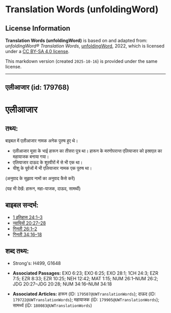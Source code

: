 # Translation Words (unfoldingWord)

## License Information

**Translation Words (unfoldingWord)** is based on and adapted from: _unfoldingWord® Translation Words_, [unfoldingWord](https://unfoldingword.org/utw), 2022, which is licensed under a [CC BY-SA 4.0 license](https://creativecommons.org/licenses/by-sa/4.0/legalcode.en).

This markdown version (created `2025-10-16`) is provided under the same license.



--------------------------------

## एलीआजार (id: 179768)

एलीआजार
=======

तथ्य:
-----

बाइबल में एलीआजार नामक अनेक पुरुष हुए थे।

* एलीआजार मूसा के भाई हारून का तीसरा पुत्र था। हारून के मरणोपरान्त एलियाजार को इस्राएल का महायाजक बनाया गया।
* एलियाजार दाऊद के शूरवीरों में से भी एक था।
* यीशु के पूर्वजों में भी एलियाजार नामक एक पुरुष था।

(अनुवाद के सुझाव नामों का अनुवाद कैसे करें)

(यह भी देखें: हारून, महा\-याजक, दाऊद, सामर्थी)

बाइबल सन्दर्भ:
--------------

* [1 इतिहास 24:1–3](https://ref.ly/1Chr0:0)
* [न्यायियों 20:27–28](https://ref.ly/Judg20:27-Judg20:28)
* [गिनती 26:1–2](https://ref.ly/Num26:1-Num26:2)
* [गिनती 34:16–18](https://ref.ly/Num34:16-Num34:18)

शब्द तथ्य:
----------

* Strong's: H499, G1648

* **Associated Passages:** EXO 6:23; EXO 6:25; EXO 28:1; 1CH 24:3; EZR 7:5; EZR 8:33; EZR 10:25; NEH 12:42; MAT 1:15; NUM 26:1–NUM 26:2; JDG 20:27–JDG 20:28; NUM 34:16–NUM 34:18
* **Associated Articles:** हारून (ID: `179507@UWTranslationWords`); दाऊद (ID: `179722@UWTranslationWords`); महायाजक (ID: `179905@UWTranslationWords`); सामर्थ्य (ID: `180083@UWTranslationWords`)

